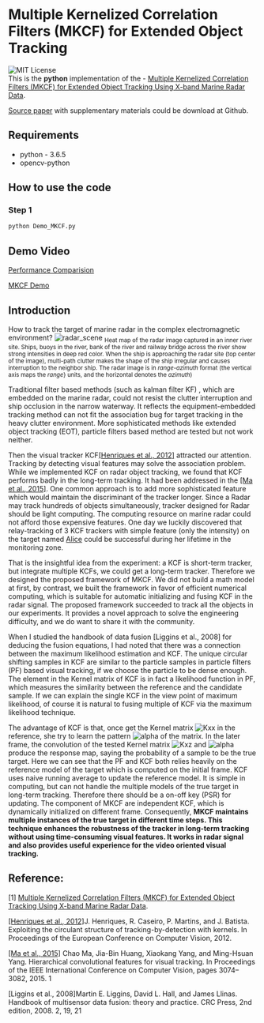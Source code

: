# Multiple Kernelized Correlation Filters (MKCF) for Extended Object Tracking

![MIT License](https://img.shields.io/badge/license-MIT-blue.svg)   
This is the **python** implementation of the - 
[Multiple Kernelized Correlation Filters (MKCF) for Extended Object Tracking Using X-band Marine Radar Data](https://ieeexplore.ieee.org/document/8718392).

[Source paper](https://github.com/joeyee/MKCF/blob/master/MKCF_SourcePaper_SingleColumn.pdf) with supplementary materials could be download at Github.

## Requirements
- python - 3.6.5
- opencv-python

## How to use the code
### Step 1
```bash
python Demo_MKCF.py 

```
<!---
### Step2
Use mouse to select the object which needs to be tracked and Press **Enter** to start tracking.
--->

## Demo Video
[Performance Comparision](https://v.youku.com/v_show/id_XNDEwNjQ4MzQyOA==.html?spm=a2hzp.8253876.0.0&f=52133551)

[MKCF Demo](https://v.youku.com/v_show/id_XNDEwNjQ4NDE5Mg==.html?spm=a2h0j.11185381.listitem_page1.5!2~A&&f=52133551)



## Introduction
How to track the target of marine radar in the complex electromagnetic environment?
![radar_scene](https://github.com/joeyee/MKCF/blob/master/images/radar_scene.png)
 <sub>Heat map of the radar image captured in an inner river site. Ships, buoys in the river, bank of the river and railway bridge across the river show strong intensities in deep red color. When the ship is approaching the radar site (top center of the image), multi-path clutter makes the shape of the ship irregular and causes interruption to the neighbor ship. The radar image is in *range*-*azimuth* format (the vertical axis maps the *range*} units, and the horizontal denotes the *azimuth*)</sub>

Traditional filter based methods (such as kalman filter KF) , which are embedded on the marine radar, could not resist the clutter interruption and ship occlusion in the narrow waterway. It reflects the equipment-embedded tracking method can not fit the association bug for target tracking in the heavy clutter environment. More sophisticated methods like extended object tracking (EOT), particle filters based method are tested but not work neither. 

Then the visual tracker KCF[[Henriques et al., 2012]](http://www.robots.ox.ac.uk/~joao/publications/henriques_eccv2012.pdf) attracted our attention. Tracking by detecting visual features may solve the association problem. While we implemented KCF on radar object tracking, we found that KCF performs badly in the long-term tracking. It had been addressed in the [[Ma et al., 2015]](https://ieeexplore.ieee.org/document/7410709/). One common approach is to add more sophisticated feature which would maintain the discriminant of the tracker longer.  Since a Radar may track hundreds of objects simultaneously,  tracker designed for Radar should be light computing. The computing resource on marine radar could not afford those expensive features. One day we luckily discovered that relay-tracking of 3 KCF trackers with simple feature (only the intensity)  on the target named [Alice](https://v.youku.com/v_show/id_XNDEwNjQ4NDE5Mg==.html?spm=a2h0j.11185381.listitem_page1.5!2~A&&f=52133551) could be successful during her lifetime in the monitoring zone.

That is the insightful idea from the experiment: a KCF is short-term tracker,  but integrate multiple KCFs, we could get a long-term tracker. Therefore we designed the proposed framework of MKCF. We did not build a math model at first, by contrast, we built the framework in favor of efficient numerical computing, which is suitable for automatic initializing and fusing KCF in the radar signal. The proposed framework succeeded to track all the objects in our experiments. It provides a novel approach to  solve the  engineering difficulty, and we do want to share it with the community. 

When I studied the handbook of data fusion [Liggins et al., 2008] for deducing the fusion equations,  I had noted that there was a connection between the maximum likelihood estimation and KCF. The unique circular shifting samples in KCF are similar to the particle samples in particle filters (PF) based visual tracking, if we choose the particle to be dense enough. The element in the Kernel matrix of KCF is in fact a likelihood function in PF, which measures the similarity between the reference and the candidate sample.  If we can explain the single KCF in the view point of maximum likelihood, of course it is natural to fusing multiple of KCF via the maximum likelihood technique.

The advantage of KCF is that, once get the Kernel matrix ![Kxx](https://latex.codecogs.com/svg.latex?K_{xx}) in the reference, she try to learn the pattern ![alpha](https://latex.codecogs.com/svg.latex?\alpha) of the matrix. In the later frame, the convolution of the tested Kernel matrix ![Kxz](https://latex.codecogs.com/svg.latex?K_{xz}) and ![alpha](https://latex.codecogs.com/svg.latex?\alpha) produce the response map, saying the probability of a sample to be the true target. Here we can see that the PF and KCF both relies heavily on the reference model of the target which is computed on the initial frame. KCF uses naive running average to update the reference model. It is simple in computing, but can not handle the multiple models of the true target in long-term tracking. Therefore there should be a on-off key (PSR) for updating.  The component of MKCF are independent KCF, which is dynamically initialized on different frame. Consequently, **MKCF maintains multiple instances of the true target in different time steps. This technique enhances the robustness of the tracker in long-term tracking without using time-consuming visual features. It works in radar signal and  also provides useful experience for the video oriented visual tracking.**





## Reference:
[1] [Multiple Kernelized Correlation Filters (MKCF) for Extended Object Tracking Using X-band Marine Radar Data](https://ieeexplore.ieee.org/document/8718392).

[[Henriques et al., 2012]](http://www.robots.ox.ac.uk/~joao/publications/henriques_eccv2012.pdf)J. Henriques, R. Caseiro, P. Martins, and J. Batista. Exploiting the circulant structure of tracking-by-detection with kernels. In Proceedings of the European Conference on Computer Vision, 2012.


[[Ma et al., 2015]](https://ieeexplore.ieee.org/document/7410709/) Chao Ma, Jia-Bin Huang, Xiaokang Yang, and Ming-Hsuan Yang. Hierarchical convolutional features for visual tracking. In Proceedings of the IEEE International Conference on Computer Vision, pages 3074–3082, 2015. 1

[Liggins et al., 2008]Martin E. Liggins, David L. Hall, and James Llinas. Handbook of multisensor data fusion: theory and practice. CRC Press, 2nd edition, 2008. 2, 19, 21
